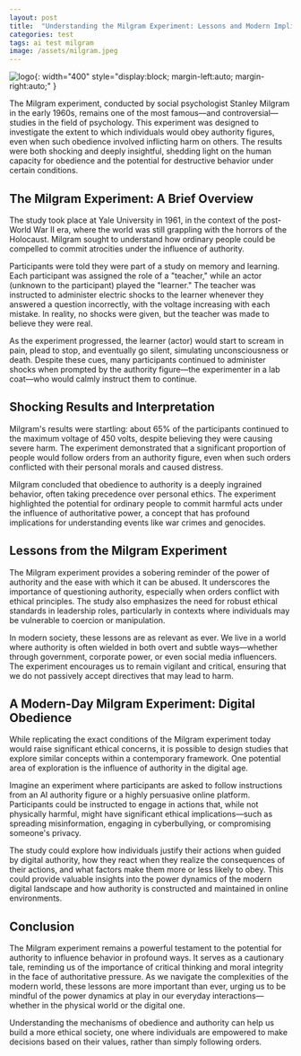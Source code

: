 ```yaml
---
layout: post
title:  "Understanding the Milgram Experiment: Lessons and Modern Implications"
categories: test
tags: ai test milgram
image: /assets/milgram.jpeg
---
```


![logo](/assets/milgram.jpeg){: width="400" style="display:block; margin-left:auto; margin-right:auto;" }

The Milgram experiment, conducted by social psychologist Stanley Milgram in the early 1960s, remains one of the most famous—and controversial—studies in the field of psychology. This experiment was designed to investigate the extent to which individuals would obey authority figures, even when such obedience involved inflicting harm on others. The results were both shocking and deeply insightful, shedding light on the human capacity for obedience and the potential for destructive behavior under certain conditions. 

## The Milgram Experiment: A Brief Overview

The study took place at Yale University in 1961, in the context of the post-World War II era, where the world was still grappling with the horrors of the Holocaust. Milgram sought to understand how ordinary people could be compelled to commit atrocities under the influence of authority.

Participants were told they were part of a study on memory and learning. Each participant was assigned the role of a "teacher," while an actor (unknown to the participant) played the "learner." The teacher was instructed to administer electric shocks to the learner whenever they answered a question incorrectly, with the voltage increasing with each mistake. In reality, no shocks were given, but the teacher was made to believe they were real.

As the experiment progressed, the learner (actor) would start to scream in pain, plead to stop, and eventually go silent, simulating unconsciousness or death. Despite these cues, many participants continued to administer shocks when prompted by the authority figure—the experimenter in a lab coat—who would calmly instruct them to continue.

## Shocking Results and Interpretation

Milgram's results were startling: about 65% of the participants continued to the maximum voltage of 450 volts, despite believing they were causing severe harm. The experiment demonstrated that a significant proportion of people would follow orders from an authority figure, even when such orders conflicted with their personal morals and caused distress.

Milgram concluded that obedience to authority is a deeply ingrained behavior, often taking precedence over personal ethics. The experiment highlighted the potential for ordinary people to commit harmful acts under the influence of authoritative power, a concept that has profound implications for understanding events like war crimes and genocides.

## Lessons from the Milgram Experiment

The Milgram experiment provides a sobering reminder of the power of authority and the ease with which it can be abused. It underscores the importance of questioning authority, especially when orders conflict with ethical principles. The study also emphasizes the need for robust ethical standards in leadership roles, particularly in contexts where individuals may be vulnerable to coercion or manipulation.

In modern society, these lessons are as relevant as ever. We live in a world where authority is often wielded in both overt and subtle ways—whether through government, corporate power, or even social media influencers. The experiment encourages us to remain vigilant and critical, ensuring that we do not passively accept directives that may lead to harm.

## A Modern-Day Milgram Experiment: Digital Obedience

While replicating the exact conditions of the Milgram experiment today would raise significant ethical concerns, it is possible to design studies that explore similar concepts within a contemporary framework. One potential area of exploration is the influence of authority in the digital age.

Imagine an experiment where participants are asked to follow instructions from an AI authority figure or a highly persuasive online platform. Participants could be instructed to engage in actions that, while not physically harmful, might have significant ethical implications—such as spreading misinformation, engaging in cyberbullying, or compromising someone's privacy.

The study could explore how individuals justify their actions when guided by digital authority, how they react when they realize the consequences of their actions, and what factors make them more or less likely to obey. This could provide valuable insights into the power dynamics of the modern digital landscape and how authority is constructed and maintained in online environments.

## Conclusion

The Milgram experiment remains a powerful testament to the potential for authority to influence behavior in profound ways. It serves as a cautionary tale, reminding us of the importance of critical thinking and moral integrity in the face of authoritative pressure. As we navigate the complexities of the modern world, these lessons are more important than ever, urging us to be mindful of the power dynamics at play in our everyday interactions—whether in the physical world or the digital one.

Understanding the mechanisms of obedience and authority can help us build a more ethical society, one where individuals are empowered to make decisions based on their values, rather than simply following orders.
